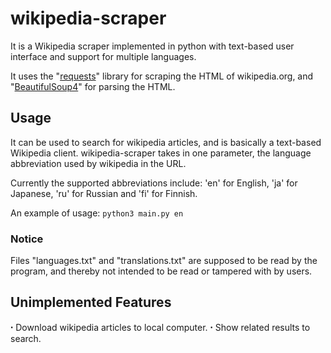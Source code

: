 # wikipedia-scraper
It is a Wikipedia scraper implemented in python with text-based user interface and support for multiple languages.

It uses the "[requests](https://pypi.org/project/requests/)" library for scraping the HTML of wikipedia.org, and "[BeautifulSoup4](https://pypi.org/project/beautifulsoup4/)" for parsing the HTML.

## Usage
It can be used to search for wikipedia articles, and is basically a text-based Wikipedia client.
wikipedia-scraper takes in one parameter, the language abbreviation used by wikipedia in the URL. 

Currently the supported abbreviations include: 'en' for English, 'ja' for Japanese, 'ru' for Russian and 'fi' for Finnish. 

An example of usage: 
`python3 main.py en`

### Notice
Files "languages.txt" and "translations.txt" are supposed to be read by the program, and thereby not intended to be read or tampered with by users.

## Unimplemented Features
  ꞏ  Download wikipedia articles to local computer.
  ꞏ  Show related results to search.

